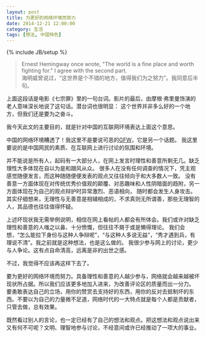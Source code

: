 ```yaml
---
layout: post
title: 为更好的网络环境而努力
date: 2014-12-21 12:00:00
category: 生活
tags: [想法, 中国特色]
---
```

{% include JB/setup %}

> Ernest Hemingway once wrote, "The world is a fine place and worth fighting for." I agree with the second part.  
海明威曾说过，“这世界是个不错的地方，值得我们为之努力”。我同意后半句。

<!--more-->

上面这段话是电影《七宗罪》里的一句台词。影片的最后，由摩根·弗里曼饰演的老人意味深长地说了这句话。潜台词也很明显：
这个世界并非多么好的一个地方，但我们还是要为之奋斗。

我今天此文的主要目的，就是针对中国的互联网环境表达上面这个意思。

中国的网络环境糟透了！我这里不是要说可恶的[GFW](http://blog.shengbin.me/posts/onedrive-is-blocked-by-gfw/)，它是另一个话题。
我这里要说的是中国网民的素质、在互联网上进行讨论的氛围和环境。

并不能说是所有人，起码有一大部分人，在网上发言时理性和善意所剩无几。缺乏理性大多体现在自以为是和跟风从众。
很多人在没有任何调查的情况下，凭主观感觉随便发言，而这种随随便便发表的观点又往往倾向于和大多数人一致。
没有善意一方面体现在对传统优秀价值观的颠覆、对恶趣味和人性阴暗面的趋附，另一方面体现在为自己的观点辩护时异常激烈、恶语相向，
随时都会发生人身攻击。其实仔细想来，无理性与无善意是相辅相成的，不求真则无所谓善，那些无理智的人，其品德也往往值得怀疑。

上述坏现状我无需举例说明，相信在网上看帖的人都会有所体会。我们或许对缺乏理性和善意的人嗤之以鼻、十分愤慨，但往往不屑于或是懒得理论。
我们会想，“怎么能拉下身份与这种人争辩呢”，“与这种人多说无益”，“秀才遇到兵，有理说不清”。我之前就是这种想法，也是这么做的。
我很少参与网上的讨论，更少与人争论。这有点自命清高，远离是非的出世之感。

不过，我觉得不应该再这样下去了。

要为更好的网络环境而努力。具备理性和善意的人越少参与，网络就会越来越被坏现状所占据。所以我们应该更多地加入进来，为改善评论区的质量而出一分力。
要勇敢表达自己的立场，用你的赞赏去支持好的东西，用你的反对去抵制坏的东西。不要以为自己的力量微不足道，网络时代的一大特点就是每个人都是贡献者，只管去做，总有效果。

既然看过别人的言论，也一定已经有了自己的想法和观点。把这想法和观点说出来又有何不可呢？文明、理智地参与讨论，不经意间或许已经推动了一项大的事业。
